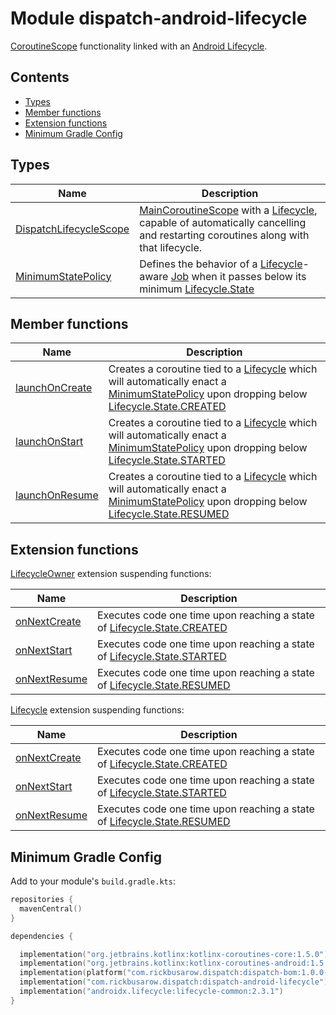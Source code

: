 # Module dispatch-android-lifecycle

[CoroutineScope] functionality linked with an [Android Lifecycle].

## Contents
<!--- TOC -->

* [Types](#types)
* [Member functions](#member-functions)
* [Extension functions](#extension-functions)
* [Minimum Gradle Config](#minimum-gradle-config)

<!--- END -->

## Types

| **Name**       | **Description**
| -------------  | --------------- |
| [DispatchLifecycleScope] | [MainCoroutineScope] with a [Lifecycle], capable of automatically cancelling and restarting coroutines along with that lifecycle.
| [MinimumStatePolicy] | Defines the behavior of a [Lifecycle]-aware [Job] when it passes below its minimum [Lifecycle.State]

## Member functions

| **Name**          | **Description**
| -------------     | --------------- |
| [launchOnCreate]  | Creates a coroutine tied to a [Lifecycle] which will automatically enact a [MinimumStatePolicy] upon dropping below [Lifecycle.State.CREATED]
| [launchOnStart]   | Creates a coroutine tied to a [Lifecycle] which will automatically enact a [MinimumStatePolicy] upon dropping below [Lifecycle.State.STARTED]
| [launchOnResume]  | Creates a coroutine tied to a [Lifecycle] which will automatically enact a [MinimumStatePolicy] upon dropping below [Lifecycle.State.RESUMED]

## Extension functions

[LifecycleOwner] extension suspending functions:

| **Name**        | **Description**
| --------------- | ---------------
| [onNextCreate]  | Executes code one time upon reaching a state of [Lifecycle.State.CREATED]
| [onNextStart]   | Executes code one time upon reaching a state of [Lifecycle.State.STARTED]
| [onNextResume]  | Executes code one time upon reaching a state of [Lifecycle.State.RESUMED]

[Lifecycle] extension suspending functions:

| **Name**        | **Description**
| --------------  | ---------------
| [onNextCreate]  | Executes code one time upon reaching a state of [Lifecycle.State.CREATED]
| [onNextStart]   | Executes code one time upon reaching a state of [Lifecycle.State.STARTED]
| [onNextResume]  | Executes code one time upon reaching a state of [Lifecycle.State.RESUMED]


## Minimum Gradle Config

Add to your module's `build.gradle.kts`:

``` kotlin
repositories {
  mavenCentral()
}

dependencies {

  implementation("org.jetbrains.kotlinx:kotlinx-coroutines-core:1.5.0")
  implementation("org.jetbrains.kotlinx:kotlinx-coroutines-android:1.5.0")
  implementation(platform("com.rickbusarow.dispatch:dispatch-bom:1.0.0-RC01"))
  implementation("com.rickbusarow.dispatch:dispatch-android-lifecycle")
  implementation("androidx.lifecycle:lifecycle-common:2.3.1")
}
```

<!--- MODULE dispatch-core-->
<!--- INDEX  -->

[MainCoroutineScope]: https://rbusarow.github.io/Dispatch/api/dispatch-core/dispatch.core/-main-coroutine-scope/index.html

<!--- MODULE dispatch-android-lifecycle-->
<!--- INDEX  -->

[DispatchLifecycleScope]: https://rbusarow.github.io/Dispatch/api/dispatch-android-lifecycle/dispatch.android.lifecycle/-dispatch-lifecycle-scope/index.html
[MinimumStatePolicy]: https://rbusarow.github.io/Dispatch/api/dispatch-android-lifecycle/dispatch.android.lifecycle/-dispatch-lifecycle-scope/-minimum-state-policy/index.html
[launchOnCreate]: https://rbusarow.github.io/Dispatch/api/dispatch-android-lifecycle/dispatch.android.lifecycle/-dispatch-lifecycle-scope/launch-on-create.html
[launchOnStart]: https://rbusarow.github.io/Dispatch/api/dispatch-android-lifecycle/dispatch.android.lifecycle/-dispatch-lifecycle-scope/launch-on-start.html
[launchOnResume]: https://rbusarow.github.io/Dispatch/api/dispatch-android-lifecycle/dispatch.android.lifecycle/-dispatch-lifecycle-scope/launch-on-resume.html
[onNextCreate]: https://rbusarow.github.io/Dispatch/api/dispatch-android-lifecycle/dispatch.android.lifecycle/on-next-create.html
[onNextStart]: https://rbusarow.github.io/Dispatch/api/dispatch-android-lifecycle/dispatch.android.lifecycle/on-next-start.html
[onNextResume]: https://rbusarow.github.io/Dispatch/api/dispatch-android-lifecycle/dispatch.android.lifecycle/on-next-resume.html

<!--- END -->
[Android Lifecycle]: https://developer.android.com/reference/androidx/lifecycle/Lifecycle.html
[CoroutineScope]: https://kotlin.github.io/kotlinx.coroutines/kotlinx-coroutines-core/kotlinx.coroutines/coroutine-scope.html
[Job]: https://kotlin.github.io/kotlinx.coroutines/kotlinx-coroutines-core/kotlinx.coroutines/-job/index.html
[Lifecycle.State.CREATED]: https://developer.android.com/reference/androidx/lifecycle/Lifecycle.State.html#CREATED
[Lifecycle.State.RESUMED]: https://developer.android.com/reference/androidx/lifecycle/Lifecycle.State.html#RESUMED
[Lifecycle.State.STARTED]: https://developer.android.com/reference/androidx/lifecycle/Lifecycle.State.html#STARTED
[Lifecycle.State]: https://developer.android.com/reference/androidx/lifecycle/Lifecycle.State.html
[Lifecycle]: https://developer.android.com/reference/androidx/lifecycle/Lifecycle.html
[LifecycleOwner]: https://developer.android.com/reference/androidx/lifecycle/LifecycleOwner.html
